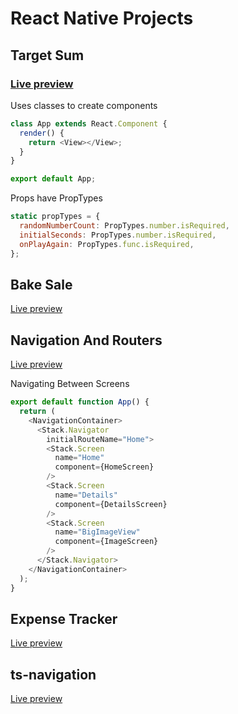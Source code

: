 # React Native Projects

## Target Sum

### [Live preview](https://snack.expo.dev/@petitoff/targetsum)

Uses classes to create components

```js
class App extends React.Component {
  render() {
    return <View></View>;
  }
}

export default App;
```

Props have PropTypes

```js
static propTypes = {
  randomNumberCount: PropTypes.number.isRequired,
  initialSeconds: PropTypes.number.isRequired,
  onPlayAgain: PropTypes.func.isRequired,
};
```

## Bake Sale
[Live preview](https://snack.expo.dev/@petitoff/bakesale)

## Navigation And Routers

[Live preview](https://snack.expo.dev/@petitoff/navigationandroutes)

Navigating Between Screens
``` js
export default function App() {
  return (
    <NavigationContainer>
      <Stack.Navigator
        initialRouteName="Home">
        <Stack.Screen
          name="Home"
          component={HomeScreen}
        />
        <Stack.Screen
          name="Details"
          component={DetailsScreen}
        />
        <Stack.Screen
          name="BigImageView"
          component={ImageScreen}
        />
      </Stack.Navigator>
    </NavigationContainer>
  );
}
```

## Expense Tracker
[Live preview](https://snack.expo.dev/@petitoff/expense-tracker)

## ts-navigation
[Live preview](https://snack.expo.dev/@petitoff/ts-navigation)
